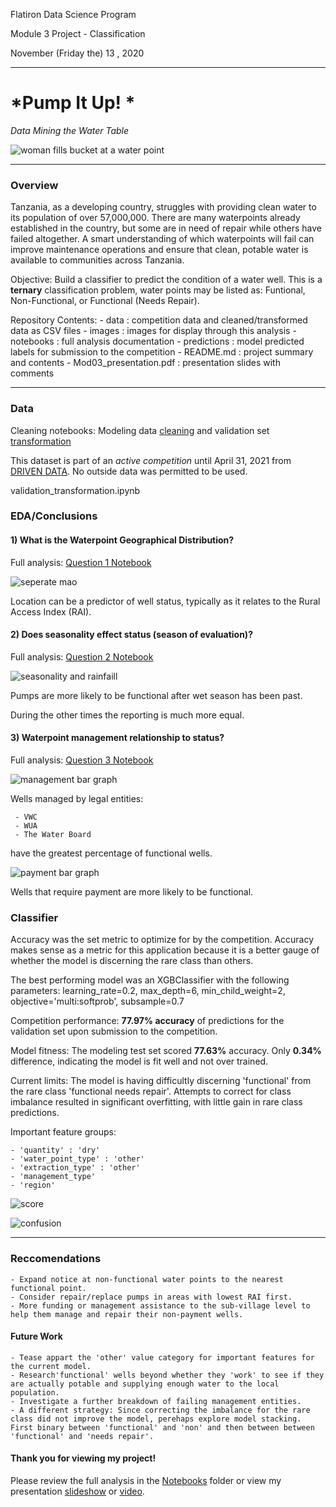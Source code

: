 Flatiron Data Science Program

Module 3 Project - Classification

November (Friday the) 13 , 2020

---

# *Pump It Up! *

*Data Mining the Water Table*

![woman fills bucket at a water point](../images/woman_well.jpg)

---

### Overview

Tanzania, as a developing country, struggles with providing clean water to its population of over 57,000,000. There are many waterpoints already established in the country, but some are in need of repair while others have failed altogether. A smart understanding of which waterpoints will fail can improve maintenance operations and ensure that clean, potable water is available to communities across Tanzania.

Objective: Build a classifier to predict the condition of a water well. This is a **ternary** classification problem, water points may be listed as: Funtional, Non-Functional, or Functional (Needs Repair).

Repository Contents:
    - data : competition data and cleaned/transformed data as CSV files
    - images : images for display through this analysis
    - notebooks : full analysis documentation
    - predictions : model predicted labels for submission to the competition
    - README.md : project summary and contents
    - Mod03_presentation.pdf : presentation slides with comments

---

### Data

Cleaning notebooks: Modeling data [cleaning](../notebooks/data_cleaning.ipynb) and validation set [transformation](../notebooks/validation_transformation.ipynb)

This dataset is part of an *active competition* until April 31, 2021 from [DRIVEN DATA](https://www.drivendata.org/competitions/7/pump-it-up-data-mining-the-water-table/page/23/). No outside data was permitted to be used.

validation_transformation.ipynb

### EDA/Conclusions

#### 1) What is the Waterpoint Geographical Distribution?

Full analysis: [Question 1 Notebook](../notebooks/question_1_waterpoint_distribution.ipynb)

![seperate mao](../images/sep_dist.png)

Location can be a predictor of well status, typically as it relates to the Rural Access Index (RAI).

#### 2) Does seasonality effect status (season of evaluation)?

Full analysis: [Question 2 Notebook](../notebooks/question_2_seasonality.ipynb)

![seasonality and rainfaill](../images/seasonality.png)

Pumps are more likely to be functional after wet season has been past. 

During the other times the reporting is much more equal.


#### 3) Waterpoint management relationship to status?

Full analysis: [Question 3 Notebook](../notebooks/question_3_management.ipynb)

![management bar graph](../images/management.png)

Wells managed by legal entities:
  
     - VWC
     - WUA
     - The Water Board
     
have the greatest percentage of functional wells.

![payment bar graph](../images/payment.png)

Wells that require payment are more likely to be functional.


### Classifier

Accuracy was the set metric to optimize for by the competition. Accuracy makes sense as a metric for this application because it is a better gauge of whether the model is discerning the rare class than others. 

The best performing model was an XGBClassifier with the following parameters: 
    learning_rate=0.2, 
    max_depth=6, 
    min_child_weight=2,
    objective='multi:softprob',
    subsample=0.7

Competition performance: **77.97% accuracy** of predictions for the validation set upon submission to the competition. 

Model fitness: The modeling test set scored **77.63%** accuracy. Only **0.34%** difference, indicating the model is fit well and not over trained. 

Current limits: The model is having difficultly discerning 'functional' from the rare class 'functional needs repair'. Attempts to correct for class imbalance resulted in significant overfitting, with little gain in rare class predictions.

Important feature groups:

    - 'quantity' : 'dry'
    - 'water_point_type' : 'other'
    - 'extraction_type' : 'other'
    - 'management_type'
    - 'region'
    
![score](../images/score.png)

![confusion](../images/confusion.png)
    
---

### Reccomendations

    - Expand notice at non-functional water points to the nearest functional point. 
    - Consider repair/replace pumps in areas with lowest RAI first.
    - More funding or management assistance to the sub-village level to help them manage and repair their non-payment wells. 


#### Future Work

    - Tease appart the 'other' value category for important features for the current model.
    - Research'functional' wells beyond whether they 'work' to see if they are actually potable and supplying enough water to the local population.
    - Investigate a further breakdown of failing management entities.
    - A different strategy: Since correcting the imbalance for the rare class did not improve the model, perehaps explore model stacking. First binary between 'functional' and 'non' and then between between 'functional' and 'needs repair'.


#### Thank you for viewing my project!

Please review the full analysis in the [Notebooks](./notebooks) folder or view my presentation [slideshow](./Mod03_presentation.pdf) or [video]().



